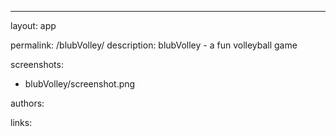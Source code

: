 ---
layout: app

permalink: /blubVolley/
description: blubVolley - a fun volleyball game

screenshots:
  - blubVolley/screenshot.png

authors:

links:

